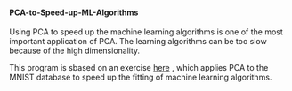 #### PCA-to-Speed-up-ML-Algorithms

Using PCA to speed up the machine learning algorithms is one of the most important application of PCA. The learning algorithms can be too slow because of the high dimensionality. 


This program is sbased on an exercise [here](https://towardsdatascience.com/pca-using-python-scikit-learn-e653f8989e60) , which applies PCA to the MNIST database to speed up the fitting of machine learning algorithms. 

